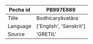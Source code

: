 |Pecha id | PB997E889
| --- | --- 
|Title | Bodhicaryāvatāra 
|Language | ['English', 'Sanskrit']
|Source | 'GRETIL'